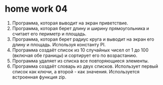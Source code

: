 # home work 04
1. Программа, которая выводит на экран приветствие.
2. Программа, которая берет длину и ширину прямоугольника
   и считает его периметр и площадь.
3. Программа, которая берет радиус круга и выводит на экран его длину и площадь.
   Используя константу PI.
4. Программа создаёт список из 10 случайных чисел от 1 до 100 (включая обе границы) и сортирует его по возрастанию.
5. Программа удаляет из списка все повторяющиеся элементы.
6. Программа создаёт словарь из двух списков. Использует первый список как ключи, а второй - как значения.
    Используется встроенная функция zip.